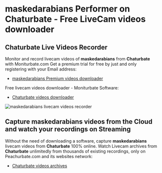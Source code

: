 # maskedarabians Performer on Chaturbate - Free LiveCam videos downloader

## Chaturbate Live Videos Recorder

Monitor and record livecam videos of **maskedarabians** from **Chaturbate** with Moniturbate.com
Get a premium trial for free by just and only registering with your Email address:
* [maskedarabians Premium videos downloader](https://moniturbate.com/request-demo-licence-key.html)

Free livecam videos downloader - Moniturbate Software:
* [Chaturbate videos downloader](https://moniturbate.com/moniturbate-download-software.html)

![maskedarabians livecam videos recorder](https://peachurnet.com/templates/moniturbate-software.png)


## Capture maskedarabians videos from the Cloud and watch your recordings on Streaming

Without the need of downloading a software, capture **maskedarabians** livecam videos from **Chaturbate** 100% online.
Watch Livecam archives from **Chaturbate** unlimitedly from thousands of existing recordings, only on Peachurbate.com and its websites network:
* [Chaturbate videos archives](https://peachurnet.com/)